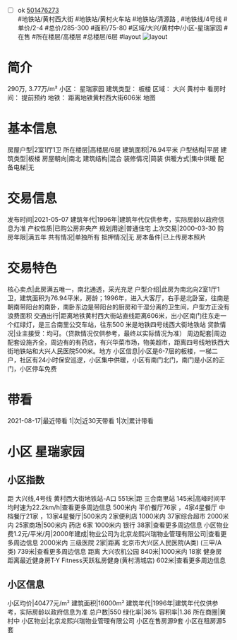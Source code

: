 - [ ] ok [501476273](https://bj.5i5j.com/ershoufang/501476273.html)  
 #地铁站/黄村西大街 #地铁站/黄村火车站 #地铁站/清源路 ,  #地铁线/4号线
#单价/2-4 #总价/285-300 #面积/75-80   #区域/大兴/黄村中/小区-星瑞家园 #在售 #所在楼层/高楼层 #总楼层/6层 #layout 
![layout](http://image2a.5i5j.com/bdir/layout/c41d343b3b7e4a39bf6200f15ec9d61d.jpg_P5.jpg) 
# 简介 
 290万,  3.77万/m² 
小区： 星瑞家园
建筑类型： 板楼
区域： 大兴 黄村中
看房时间： 提前预约
地铁： 距离地铁黄村西大街606米 地图
# 基本信息 
 房屋户型|2室1厅1卫
所在楼层|高楼层/6层
建筑面积|76.94平米
户型结构|平层
建筑类型|板楼
房屋朝向|南北
建筑结构|混合
装修情况|简装
供暖方式|集中供暖
配备电梯|无
# 交易信息 
 发布时间|2021-05-07
建筑年代|1996年|建筑年代仅供参考，实际房龄以政府信息为准
产权性质|已购公房非央产
规划用途|普通住宅
上次交易|2000-03-30
购房年限|满五年
共有情况|单独所有
抵押情况|无
房本备件|已上传房本照片
# 交易特色 
 核心卖点|此房满五唯一，南北通透，采光充足
户型介绍|此房为南北向2室1厅1卫，建筑面积为76.94平米，房龄；1996年，进入大客厅，右手是北卧室，往南是朝南带阳台的南卧，南卧东边是带阳台的厨房和干湿分离的卫生间，户型方正没有浪费面积
交通出行|距离地铁黄村西大街站直线距离606米，出小区南门往东走一个红绿灯，是三合南里公交车站，往东500 米是地铁四号线西大街地铁站
贷款情况|业主接受：均可。（贷款情况仅供参考，最终以实际情况为准）
周边配套|周边配套设施齐全，周边有的有药店，有兴华菜市场，物美超市，距离四号线地铁西大街地铁站和大兴人民医院500米。地方
小区信息|小区是6-7层的板楼，一梯二户，社区有24小时保安巡逻，小区集中供暖，小区有南门北门，南门是小区的正门，小区停车免费
# 带看 
 2021-08-17|最近带看	 1|次|近30天带看	 1|次|累计带看
# 小区 星瑞家园
## 小区指数 
 距 大兴线,4号线 黄村西大街地铁站-A口 551米|距 三合南里站 145米|高峰时间平均时速为22.2km/h|查看更多周边信息
500米内 平价餐厅76家 ，4家4星餐厅
中档餐厅21家 ，13家4星餐厅|500米内 2家便利店
1000米内 37家综合超市
2000米内 25家商场|500米内 药店 6家
1000米内 银行 38家|查看更多周边信息
小区物业费1.2元/平米/月|2000年建成|物业公司为北京龙熙兴瑞物业管理有限公司|查看更多周边信息
2000米内 三级医院 2家|距离 北京市大兴区人民医院(A类) (三甲/A类) 739米|查看更多周边信息
距离 大兴农机公园 840米|1000米内 18家 健身房
距离最近健身房T·Y Fitness天跃私房健身(黄村清城店) 602米|查看更多周边信息
## 小区信息 
 小区均价|40477元/m²
建筑面积|16000m²
建筑年代|1996年|建筑年代仅供参考，实际房龄以政府信息为准
总户数|550
绿化率|36%
容积率|1.36
所在商圈|黄村中
小区物业|北京龙熙兴瑞物业管理有限公司
小区在售房源9套
小区在租房源5套
